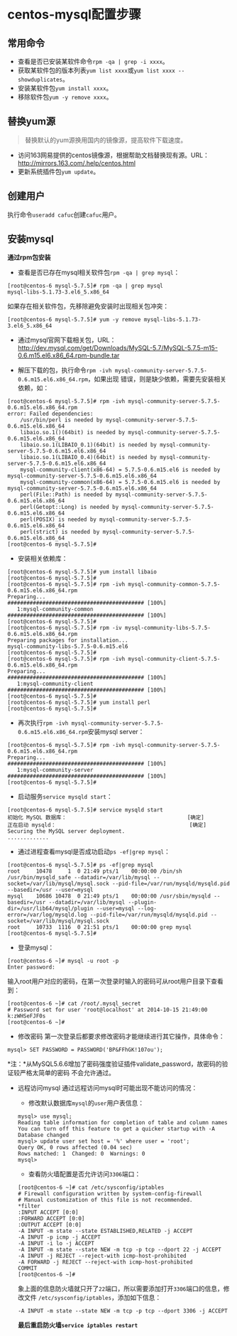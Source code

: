 # centos-mysql配置步骤

## 常用命令

* 查看是否已安装某软件命令`rpm -qa | grep -i xxxx`。
* 获取某软件包的版本列表`yum list xxxx`或`yum list xxxx --showduplicates`。
* 安装某软件包`yum install xxxx`。
* 移除软件包`yum -y remove xxxx`。

## 替换yum源

> 替换默认的yum源换用国内的镜像源，提高软件下载速度。

* 访问163网易提供的centos镜像源，根据帮助文档替换现有源。URL：
http://mirrors.163.com/.help/centos.html
* 更新系统插件包`yum update`。

## 创建用户

执行命令`useradd cafuc`创建`cafuc`用户。

## 安装mysql

**通过rpm包安装**

* 查看是否已存在mysql相关软件包`rpm -qa | grep mysql`：
```
[root@centos-6 mysql-5.7.5]# rpm -qa | grep mysql
mysql-libs-5.1.73-3.el6_5.x86_64
```
如果存在相关软件包，先移除避免安装时出现相关包冲突：
```
[root@centos-6 mysql-5.7.5]# yum -y remove mysql-libs-5.1.73-3.el6_5.x86_64
```

* 通过mysql官网下载相关包，URL：
http://dev.mysql.com/get/Downloads/MySQL-5.7/MySQL-5.7.5-m15-0.6.m15.el6.x86_64.rpm-bundle.tar

* 解压下载的包，执行命令`rpm -ivh mysql-community-server-5.7.5-0.6.m15.el6.x86_64.rpm`，如果出现
错误，则是缺少依赖，需要先安装相关依赖，如：
```
[root@centos-6 mysql-5.7.5]# rpm -ivh mysql-community-server-5.7.5-0.6.m15.el6.x86_64.rpm
error: Failed dependencies:
    /usr/bin/perl is needed by mysql-community-server-5.7.5-0.6.m15.el6.x86_64
    libaio.so.1()(64bit) is needed by mysql-community-server-5.7.5-0.6.m15.el6.x86_64
    libaio.so.1(LIBAIO_0.1)(64bit) is needed by mysql-community-server-5.7.5-0.6.m15.el6.x86_64
    libaio.so.1(LIBAIO_0.4)(64bit) is needed by mysql-community-server-5.7.5-0.6.m15.el6.x86_64
    mysql-community-client(x86-64) = 5.7.5-0.6.m15.el6 is needed by mysql-community-server-5.7.5-0.6.m15.el6.x86_64
    mysql-community-common(x86-64) = 5.7.5-0.6.m15.el6 is needed by mysql-community-server-5.7.5-0.6.m15.el6.x86_64
    perl(File::Path) is needed by mysql-community-server-5.7.5-0.6.m15.el6.x86_64
    perl(Getopt::Long) is needed by mysql-community-server-5.7.5-0.6.m15.el6.x86_64
    perl(POSIX) is needed by mysql-community-server-5.7.5-0.6.m15.el6.x86_64
    perl(strict) is needed by mysql-community-server-5.7.5-0.6.m15.el6.x86_64
[root@centos-6 mysql-5.7.5]#
```

* 安装相关依赖库：
```
[root@centos-6 mysql-5.7.5]# yum install libaio
[root@centos-6 mysql-5.7.5]#
[root@centos-6 mysql-5.7.5]# rpm -ivh mysql-community-common-5.7.5-0.6.m15.el6.x86_64.rpm
Preparing...                ########################################### [100%]
   1:mysql-community-common ########################################### [100%]
[root@centos-6 mysql-5.7.5]#
[root@centos-6 mysql-5.7.5]# rpm -iv mysql-community-libs-5.7.5-0.6.m15.el6.x86_64.rpm
Preparing packages for installation...
mysql-community-libs-5.7.5-0.6.m15.el6
[root@centos-6 mysql-5.7.5]#
[root@centos-6 mysql-5.7.5]# rpm -ivh mysql-community-client-5.7.5-0.6.m15.el6.x86_64.rpm
Preparing...                ########################################### [100%]
   1:mysql-community-client ########################################### [100%]
[root@centos-6 mysql-5.7.5]#
[root@centos-6 mysql-5.7.5]# yum install perl
[root@centos-6 mysql-5.7.5]#
```

* 再次执行`rpm -ivh mysql-community-server-5.7.5-0.6.m15.el6.x86_64.rpm`安装mysql server：
```
[root@centos-6 mysql-5.7.5]# rpm -ivh mysql-community-server-5.7.5-0.6.m15.el6.x86_64.rpm
Preparing...                ########################################### [100%]
   1:mysql-community-server ########################################### [100%]
[root@centos-6 mysql-5.7.5]#
```

* 启动服务`service mysqld start`：
```
[root@centos-6 mysql-5.7.5]# service mysqld start
初始化 MySQL 数据库：                                      [确定]
正在启动 mysqld：                                          [确定]
Securing the MySQL server deployment.
.............
```

* 通过进程查看mysql是否成功启动`ps -ef|grep mysql`：
```
[root@centos-6 mysql-5.7.5]# ps -ef|grep mysql
root     10478     1  0 21:49 pts/1    00:00:00 /bin/sh /usr/bin/mysqld_safe --datadir=/var/lib/mysql --socket=/var/lib/mysql/mysql.sock --pid-file=/var/run/mysqld/mysqld.pid --basedir=/usr --user=mysql
mysql    10686 10478  0 21:49 pts/1    00:00:00 /usr/sbin/mysqld --basedir=/usr --datadir=/var/lib/mysql --plugin-dir=/usr/lib64/mysql/plugin --user=mysql --log-error=/var/log/mysqld.log --pid-file=/var/run/mysqld/mysqld.pid --socket=/var/lib/mysql/mysql.sock
root     10733  1116  0 21:51 pts/1    00:00:00 grep mysql
[root@centos-6 mysql-5.7.5]#
```

* 登录mysql：
```
[root@centos-6 ~]# mysql -u root -p
Enter password:
```
输入root用户对应的密码，在第一次登录时输入的密码可从root用户目录下查看到：
```
[root@centos-6 ~]# cat /root/.mysql_secret
# Password set for user 'root@localhost' at 2014-10-15 21:49:00
k:zWHSeFJF0s
[root@centos-6 ~]#
```
* 修改密码
第一次登录后都要求修改密码才能继续进行其它操作，具体命令：
```
mysql> SET PASSWORD = PASSWORD('BP&FFhGK!107ou');
```
*注：*从MySQL5.6.6增加了密码强度验证插件validate_password，故密码的验证较严格太简单的密码
不会允许通过。

* 远程访问mysql
通过远程访问mysql时可能出现不能访问的情况：

    * 修改默认数据库`mysql`的`user`用户表信息：
    ```
    mysql> use mysql;
    Reading table information for completion of table and column names
    You can turn off this feature to get a quicker startup with -A
    Database changed
    mysql> update user set host = '%' where user = 'root';
    Query OK, 0 rows affected (0.04 sec)
    Rows matched: 1  Changed: 0  Warnings: 0
    mysql>
    ```

    * 查看防火墙配置是否允许访问`3306`端口：
    ```
    [root@centos-6 ~]# cat /etc/sysconfig/iptables
    # Firewall configuration written by system-config-firewall
    # Manual customization of this file is not recommended.
    *filter
    :INPUT ACCEPT [0:0]
    :FORWARD ACCEPT [0:0]
    :OUTPUT ACCEPT [0:0]
    -A INPUT -m state --state ESTABLISHED,RELATED -j ACCEPT
    -A INPUT -p icmp -j ACCEPT
    -A INPUT -i lo -j ACCEPT
    -A INPUT -m state --state NEW -m tcp -p tcp --dport 22 -j ACCEPT
    -A INPUT -j REJECT --reject-with icmp-host-prohibited
    -A FORWARD -j REJECT --reject-with icmp-host-prohibited
    COMMIT
    [root@centos-6 ~]#
    ```

    象上面的信息防火墙就只开了`22`端口，所以需要添加打开`3306`端口的信息，修改文件
    `/etc/sysconfig/iptables`，添加如下信息：
    ```
    -A INPUT -m state --state NEW -m tcp -p tcp --dport 3306 -j ACCEPT
    ```

    **最后重启防火墙`service iptables restart`**
